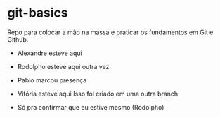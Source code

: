 # git-basics
Repo para colocar a mão na massa e praticar os fundamentos em Git e Github.

- Alexandre esteve aqui
- Rodolpho esteve aqui outra vez
- Pablo marcou presença
- Vitória esteve aqui
Isso foi criado em uma outra branch

- Só pra confirmar que eu estive mesmo (Rodolpho)
